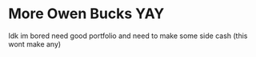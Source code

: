 # More Owen Bucks YAY

Idk im bored need good portfolio and need to make some side cash (this wont make any)